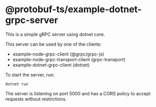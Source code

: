 @protobuf-ts/example-dotnet-grpc-server
=======================================

This is a simple gRPC server using dotnet core. 

This server can be used by one of the clients:
- example-node-grpc-client (@grpc/grpc-js)
- example-node-grpc-transport-client (grpc-transport)
- example-dotnet-grpc-client (dotnet)

To start the server, run:

```shell script
dotnet run
```

The server is listening on port 5000 and has a CORS policy to accept requests 
without restrictions.
